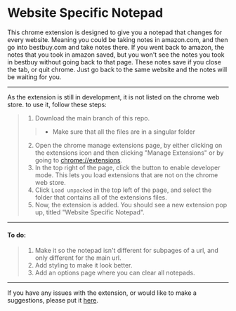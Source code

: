 # Website Specific Notepad

This chrome extension is designed to give you a notepad that changes for every website. Meaning you could be taking notes in amazon.com, and then go into bestbuy.com and take notes there. If you went back to amazon, the notes that you took in amazon saved, but you won't see the notes you took in bestbuy without going back to that page. These notes save if you close the tab, or quit chrome. Just go back to the same website and the notes will be waiting for you.

---

As the extension is still in development, it is not listed on the chrome web store. to use it, follow these steps:
> 1. Download the main branch of this repo.
>> - Make sure that all the files are in a singular folder
> 2. Open the chrome manage extensions page, by either clicking on the extensions icon and then clicking "Manage Extensions" or by going to <chrome://extensions>.
> 3. In the top right of the page, click the button to enable developer mode. This lets you load extensions that are not on the chrome web store.
> 4. Click `Load unpacked` in the top left of the page, and select the folder that contains all of the extensions files.
> 5. Now, the extension is added. You should see a new extension pop up, titled "Website Specific Notepad".

---

#### To do:
> 1. Make it so the notepad isn't different for subpages of a url, and only different for the main url.
> 2. Add styling to make it look better.
> 3. Add an options page where you can clear all notepads.

---

If you have any issues with the extension, or would like to make a suggestions, please put it [here](https://github.com/drakaintdead/website-specific-notepad/issues/new).